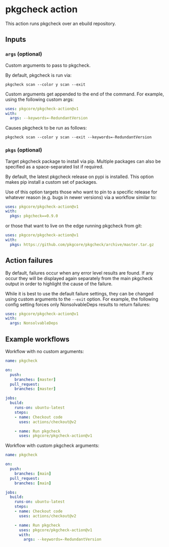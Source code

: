 # pkgcheck action

This action runs pkgcheck over an ebuild repository.

## Inputs

### `args` (optional)

Custom arguments to pass to pkgcheck.

By default, pkgcheck is run via:

```
pkgcheck scan --color y scan --exit
```

Custom arguments get appended to the end of the command. For example, using the
following custom args:

```yaml
uses: pkgcore/pkgcheck-action@v1
with:
  args: --keywords=-RedundantVersion
```

Causes pkgcheck to be run as follows:

```
pkgcheck scan --color y scan --exit --keywords=-RedundantVersion
```

### `pkgs` (optional)

Target pkgcheck package to install via pip. Multiple packages can also be
specified as a space-separated list if required.

By default, the latest pkgcheck release on pypi is installed. This option makes
pip install a custom set of packages.

Use of this option targets those who want to pin to a specific release for
whatever reason (e.g. bugs in newer versions) via a workflow similar to:

```yaml
uses: pkgcore/pkgcheck-action@v1
with:
  pkgs: pkgcheck==0.9.0
```

or those that want to live on the edge running pkgcheck from git:

```yaml
uses: pkgcore/pkgcheck-action@v1
with:
  pkgs: https://github.com/pkgcore/pkgcheck/archive/master.tar.gz
```

## Action failures

By default, failures occur when any error level results are found. If any occur
they will be displayed again separately from the main pkgcheck output in order
to highlight the cause of the failure.

While it is best to use the default failure settings, they can be changed using
custom arguments to the ``--exit`` option. For example, the following config
setting forces only NonsolvableDeps results to return failures:

```yaml
uses: pkgcore/pkgcheck-action@v1
with:
  args: NonsolvableDeps
```

## Example workflows

Workflow with no custom arguments:

```yaml
name: pkgcheck

on:
  push:
    branches: [master]
  pull_request:
    branches: [master]

jobs:
  build:
    runs-on: ubuntu-latest
    steps:
    - name: Checkout code
      uses: actions/checkout@v2

    - name: Run pkgcheck
      uses: pkgcore/pkgcheck-action@v1
```

Workflow with custom pkgcheck arguments:

```yaml
name: pkgcheck

on:
  push:
    branches: [main]
  pull_request:
    branches: [main]

jobs:
  build:
    runs-on: ubuntu-latest
    steps:
    - name: Checkout code
      uses: actions/checkout@v2

    - name: Run pkgcheck
      uses: pkgcore/pkgcheck-action@v1
      with:
        args: --keywords=-RedundantVersion
```
